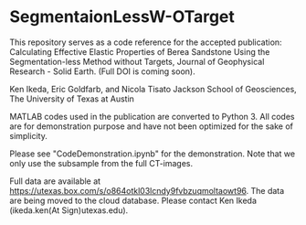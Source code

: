 # SegmentaionLessW-OTarget

This repository serves as a code reference for the accepted publication: Calculating Effective Elastic Properties of Berea Sandstone Using the Segmentation-less Method without Targets, Journal of Geophysical Research - Solid Earth. (Full DOI is coming soon).

Ken Ikeda, Eric Goldfarb, and Nicola Tisato
Jackson School of Geosciences, The University of Texas at Austin

MATLAB codes used in the publication are converted to Python 3. All codes are for demonstration purpose and have not been optimized for the sake of simplicity.   

Please see "CodeDemonstration.ipynb" for the demonstration. Note that we only use the subsample from the full CT-images.  

Full data are available at https://utexas.box.com/s/o864otkl03lcndy9fvbzuqmoltaowt96. The data are being moved to the cloud database. Please contact Ken Ikeda (ikeda.ken(At Sign)utexas.edu).  
